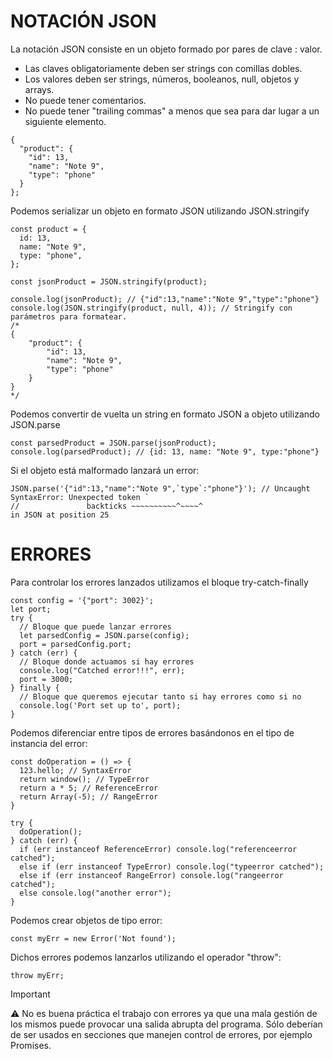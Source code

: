 # NOTACIÓN JSON
La notación JSON consiste en un objeto formado por pares de clave : valor.
- Las claves obligatoriamente deben ser strings con comillas dobles.
- Los valores deben ser strings, números, booleanos, null, objetos y arrays.
- No puede tener comentarios.
- No puede tener "trailing commas" a menos que sea para dar lugar a un siguiente elemento.

```
{
  "product": {
    "id": 13,
    "name": "Note 9",
    "type": "phone"
  }
};
```

Podemos serializar un objeto en formato JSON utilizando JSON.stringify
```
const product = {
  id: 13,
  name: "Note 9",
  type: "phone",
};

const jsonProduct = JSON.stringify(product);

console.log(jsonProduct); // {"id":13,"name":"Note 9","type":"phone"}
console.log(JSON.stringify(product, null, 4)); // Stringify con parámetros para formatear.
/*
{
    "product": {
        "id": 13,
        "name": "Note 9",
        "type": "phone"
    }
}
*/

```

Podemos convertir de vuelta un string en formato JSON a objeto utilizando JSON.parse
```
const parsedProduct = JSON.parse(jsonProduct);
console.log(parsedProduct); // {id: 13, name: "Note 9", type:"phone"}
```

Si el objeto está malformado lanzará un error:
```
JSON.parse('{"id":13,"name":"Note 9",`type`:"phone"}'); // Uncaught SyntaxError: Unexpected token ` 
//               backticks ~~~~~~~~~~^~~~~^                                      in JSON at position 25
```

# ERRORES

Para controlar los errores lanzados utilizamos el bloque try-catch-finally
```
const config = '{"port": 3002}';
let port;
try {
  // Bloque que puede lanzar errores
  let parsedConfig = JSON.parse(config);
  port = parsedConfig.port;
} catch (err) {
  // Bloque donde actuamos si hay errores
  console.log("Catched error!!!", err);
  port = 3000;
} finally {
  // Bloque que queremos ejecutar tanto si hay errores como si no
  console.log('Port set up to', port);
}
```

Podemos diferenciar entre tipos de errores basándonos en el tipo de instancia del error:
```
const doOperation = () => {
  123.hello; // SyntaxError
  return window(); // TypeError
  return a * 5; // ReferenceError
  return Array(-5); // RangeError
}

try {
  doOperation();
} catch (err) {
  if (err instanceof ReferenceError) console.log("referenceerror catched");
  else if (err instanceof TypeError) console.log("typeerror catched");
  else if (err instanceof RangeError) console.log("rangeerror catched");
  else console.log("another error");
}
```

Podemos crear objetos de tipo error:
```
const myErr = new Error('Not found');
```

Dichos errores podemos lanzarlos utilizando el operador "throw":
```
throw myErr;
```

> [!Important]
> ⚠ No es buena práctica el trabajo con errores ya que una mala gestión de los mismos puede provocar una salida abrupta del programa. Sólo deberían de ser usados en secciones que manejen control de errores, por ejemplo Promises.

